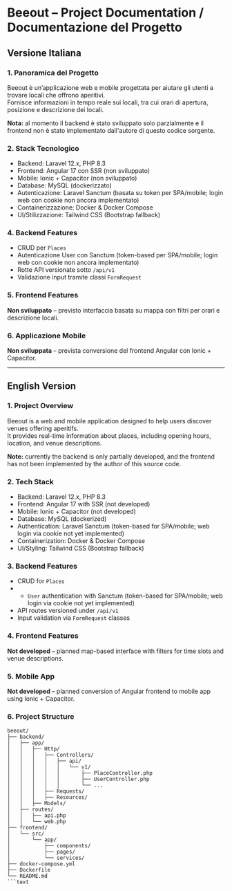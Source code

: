 # Beeout – Project Documentation / Documentazione del Progetto

## Versione Italiana

### 1. Panoramica del Progetto
Beeout è un’applicazione web e mobile progettata per aiutare gli utenti a trovare locali che offrono aperitivi.  
Fornisce informazioni in tempo reale sui locali, tra cui orari di apertura, posizione e descrizione dei locali.

**Nota:** al momento il backend è stato sviluppato solo parzialmente e il frontend non è stato implementato dall'autore di questo codice sorgente.

### 2. Stack Tecnologico
- Backend: Laravel 12.x, PHP 8.3
- Frontend: Angular 17 con SSR (non sviluppato)
- Mobile: Ionic + Capacitor (non sviluppato)
- Database: MySQL (dockerizzato)
- Autenticazione: Laravel Sanctum (basata su token per SPA/mobile; login web con cookie non ancora implementato)
- Containerizzazione: Docker & Docker Compose
- UI/Stilizzazione: Tailwind CSS (Bootstrap fallback)

### 4. Backend Features
- CRUD per `Places`
- Autenticazione User con Sanctum (token-based per SPA/mobile; login web con cookie non ancora implementato)
- Rotte API versionate sotto `/api/v1`
- Validazione input tramite classi `FormRequest`

### 5. Frontend Features
**Non sviluppato** – previsto interfaccia basata su mappa con filtri per orari e descrizione locali.

### 6. Applicazione Mobile
**Non sviluppata** – prevista conversione del frontend Angular con Ionic + Capacitor.

---

## English Version

### 1. Project Overview
Beeout is a web and mobile application designed to help users discover venues offering aperitifs.  
It provides real-time information about places, including opening hours, location, and venue descriptions.

**Note:** currently the backend is only partially developed, and the frontend has not been implemented by the author of this source code.

### 2. Tech Stack
- Backend: Laravel 12.x, PHP 8.3
- Frontend: Angular 17 with SSR (not developed)
- Mobile: Ionic + Capacitor (not developed)
- Database: MySQL (dockerized)
- Authentication: Laravel Sanctum (token-based for SPA/mobile; web login via cookie not yet implemented)
- Containerization: Docker & Docker Compose
- UI/Styling: Tailwind CSS (Bootstrap fallback)

### 3. Backend Features
- CRUD for `Places`
- - `User` authentication with Sanctum (token-based for SPA/mobile; web login via cookie not yet implemented)
- API routes versioned under `/api/v1`
- Input validation via `FormRequest` classes

### 4. Frontend Features
**Not developed** – planned map-based interface with filters for time slots and venue descriptions.

### 5. Mobile App
**Not developed** – planned conversion of Angular frontend to mobile app using Ionic + Capacitor.

### 6. Project Structure

```text
beeout/
├── backend/
│   ├── app/
│   │   ├── Http/
│   │   │   ├── Controllers/
│   │   │   │   ├── api/
│   │   │   │   │   └── v1/
│   │   │   │   │       ├── PlaceController.php
│   │   │   │   │       ├── UserController.php
│   │   │   │   │       └── ...
│   │   │   ├── Requests/
│   │   │   ├── Resources/
│   │   ├── Models/
│   ├── routes/
│   │   ├── api.php
│   │   └── web.php
├── frontend/
│   └── src/
│       └── app/
│           ├── components/
│           ├── pages/
│           └── services/
├── docker-compose.yml
├── Dockerfile
└── README.md
```text
